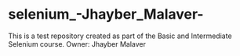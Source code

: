 # selenium_-Jhayber_Malaver-
This is a test repository created as part of the Basic and Intermediate Selenium course. Owner: Jhayber Malaver
